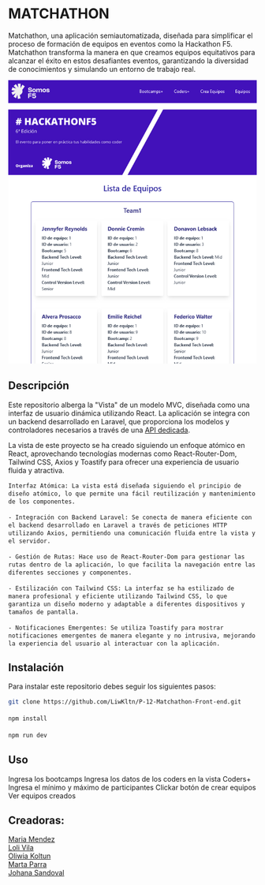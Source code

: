 # MATCHATHON

 Matchathon, una aplicación semiautomatizada, diseñada para simplificar el proceso de formación de equipos en eventos como la Hackathon F5. Matchathon transforma la manera en que creamos equipos equitativos para alcanzar el éxito en estos desafiantes eventos, garantizando la diversidad de conocimientos y simulando un entorno de trabajo real.

![Vista de equipos creados](./src/images/ProyectImage.png)

## Descripción

Este repositorio alberga la "Vista" de un modelo MVC, diseñada como una interfaz de usuario dinámica utilizando React. La aplicación se integra con un backend desarrollado en Laravel, que proporciona los modelos y controladores necesarios a través de una  [API dedicada](https://github.com/Macata47/MACHATHONBACK).

La vista de este proyecto se ha creado siguiendo un enfoque atómico en React, aprovechando tecnologías modernas como React-Router-Dom, Tailwind CSS, Axios y Toastify para ofrecer una experiencia de usuario fluida y atractiva.

    Interfaz Atómica: La vista está diseñada siguiendo el principio de diseño atómico, lo que permite una fácil reutilización y mantenimiento de los componentes.

    - Integración con Backend Laravel: Se conecta de manera eficiente con el backend desarrollado en Laravel a través de peticiones HTTP utilizando Axios, permitiendo una comunicación fluida entre la vista y el servidor.

    - Gestión de Rutas: Hace uso de React-Router-Dom para gestionar las rutas dentro de la aplicación, lo que facilita la navegación entre las diferentes secciones y componentes.

    - Estilización con Tailwind CSS: La interfaz se ha estilizado de manera profesional y eficiente utilizando Tailwind CSS, lo que garantiza un diseño moderno y adaptable a diferentes dispositivos y tamaños de pantalla.

    - Notificaciones Emergentes: Se utiliza Toastify para mostrar notificaciones emergentes de manera elegante y no intrusiva, mejorando la experiencia del usuario al interactuar con la aplicación.

## Instalación

Para instalar este repositorio debes seguir los siguientes pasos: 

```bash
git clone https://github.com/LiwKltn/P-12-Matchathon-Front-end.git

npm install

npm run dev
```

## Uso

Ingresa los bootcamps
Ingresa los datos de los coders en la vista Coders+
Ingresa el mínimo y máximo de participantes
Clickar botón de crear equipos
Ver equipos creados


## Creadoras: 
[Maria Mendez](https://github.com/mariamf1985)
<br>
[Loli Vila](https://github.com/Vila71)
<br>
[Oliwia Koltun](https://github.com/LiwKltn)
<br>
[Marta Parra](https://github.com/Macata47)
<br>
[Johana Sandoval](https://github.com/Sandovaljohana)


